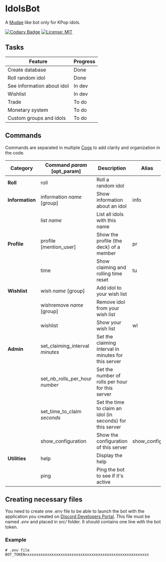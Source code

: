 # IdolsBot

A [Mudae](https://top.gg/bot/432610292342587392) like bot only for KPop idols.

[![Codacy Badge](https://app.codacy.com/project/badge/Grade/e7e94a9dbe624ba4b520b265fbe728fc)](https://www.codacy.com/manual/Solidras/IdolsBot?utm_source=github.com&amp;utm_medium=referral&amp;utm_content=Solidras/IdolsBot&amp;utm_campaign=Badge_Grade)
[![License: MIT](https://img.shields.io/badge/License-MIT-yellow.svg)](https://opensource.org/licenses/MIT)
 
## Tasks

| Feature                    | Progress     |
|----------------------------|--------------|
| Create database            | Done         |
| Roll random idol           | Done         |
| See information about idol | In dev       |
| Wishlist                   | In dev       |
| Trade                      | To do        |
| Monetary system            | To do        |
| Custom groups and idols    | To do        |

## Commands

Commands are separated in multiple [Cogs](https://discordpy.readthedocs.io/en/latest/ext/commands/cogs.html) to add clarity and organization in the code.

| Category                   | Command *param* [opt_param]     | Description                                                | Alias       |
|----------------------------|---------------------------------|------------------------------------------------------------|-------------|
| **Roll**                   | roll                            | Roll a random idol                                         |             |
| **Information**            | information *name* [group]      | Show information about an idol                             | info        |
|                            | list *name*                     | List all idols with this name                              |             |
| **Profile**                | profile [mention_user]          | Show the profile (the deck) of a member                    | pr          |
|                            | time                            | Show claiming and rolling time reset                       | tu          |
| **Wishlist**               | wish *name* [group]             | Add idol to your wish list                                 |             |
|                            | wishremove *name* [group]       | Remove idol from your wish list                            |             |
|                            | wishlist                        | Show your wish list                                        | wl          |
| **Admin**                  | set_claiming_interval *minutes* | Set the claiming interval in minutes for this server       |             |
|                            | set_nb_rolls_per_hour *number*  | Set the number of rolls per hour for this server           |             |
|                            | set_time_to_claim *seconds*     | Set the time to claim an idol (in seconds) for this server |             |
|                            | show_configuration              | Show the configuration of this server                      | show_config |
| **Utilities**              | help                            | Display the help                                           |             |
|                            | ping                            | Ping the bot to see if it's active                         |             |


## Creating necessary files
You need to create one .env file to be able to launch the bot with the application you created on [Discord Developers Portal](https://discord.com/developers/applications).
This file must be named *.env* and placed in *src/* folder. It should contains one line with the bot token.
### Example 
```
# .env file
BOT_TOKEN=xxxxxxxxxxxxxxxxxxxxxxxxxxxxxxxxxxxxxxxxxxxxxxxxxxxxxxx
```

